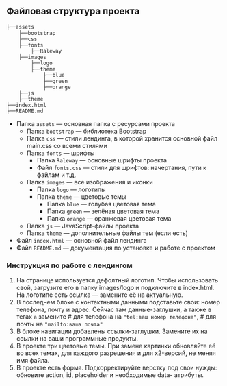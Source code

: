 ## Файловая структура проекта

```
├──assets
    ├──bootstrap
    ├──css
    ├──fonts
        ├──Raleway
    ├──images
        ├──logo
        ├──theme
            ├──blue
            ├──green
            ├──orange
    ├──js
    ├──theme
├──index.html
├──README.md
```

* Папка `assets` — основная папка с ресурсами проекта
    * Папка `bootstrap` — библиотека Bootstrap
    * Папка `css` — стили лендинга, в которой хранится основной файл main.css со всеми стилями
    * Папка `fonts` — шрифты
        * Папка `Raleway` — основные шрифты проекта
        * Файл `fonts.css` — стили для шрифтов: начертания, пути к файлам и т.д.
    * Папка `images` — все изображения и иконки
        * Папка `logo` — логотипы
        * Папка `theme` — цветовые темы
            * Папка `blue` — голубая цветовая тема
            * Папка `green` — зелёная цветовая тема
            * Папка `orange` — оранжевая цветовая тема
    * Папка `js` — JavaScript-файлы проекта
    * Папка `theme` — дополнительные файлы тем (если есть)
* Файл `index.html` — основной файл лендинга
* Файл `README.md` — документация по установке и работе с проектом

### Инструкция по работе с лендингом

1. На странице используется дефолтный логотип. Чтобы использовать свой, загрузите его в папку images/logo и подключите в
   index.html. На логотипе есть ссылка — замените её на актуальную.
2. В последнем блоке с контактными данными подставьте свои: номер телефона, почту и адрес. Сейчас там данные-заглушки, а
   также в тегах `a` замените # для телефона на `"tel:ваш номер телефона"`, # для почты на `"mailto:ваша почта"`
3. В блоке навигации добавлены ссылки-заглушки. Замените их на ссылки на ваши программные продукты.
4. В проекте три цветовые темы. При замене картинки обновляйте её во всех темах, для каждого разрешения и для x2-версий,
   не меняя имя файла.
5. В проекте есть форма. Подкорректируйте верстку под свои нужды: обновите action, id, placeholder и необходимые data-
   атрибуты.
